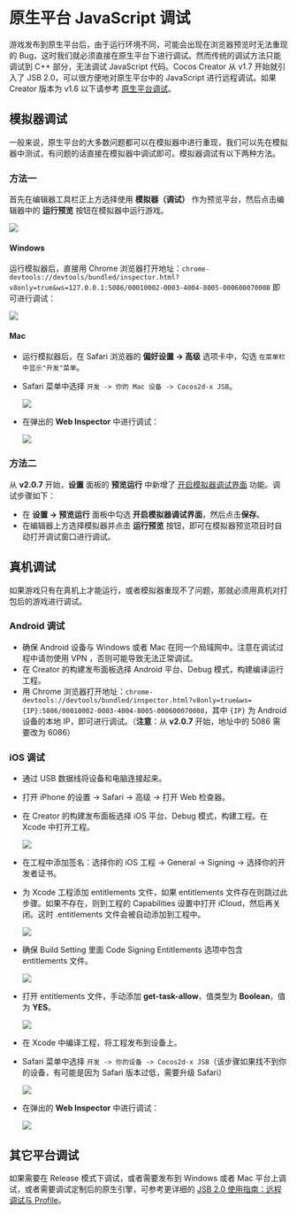 # 原生平台 JavaScript 调试

游戏发布到原生平台后，由于运行环境不同，可能会出现在浏览器预览时无法重现的 Bug，这时我们就必须直接在原生平台下进行调试。然而传统的调试方法只能调试到 C++ 部分，无法调试 JavaScript 代码。Cocos Creator 从 v1.7 开始就引入了 JSB 2.0，可以很方便地对原生平台中的 JavaScript 进行远程调试。如果 Creator 版本为 v1.6 以下请参考 [原生平台调试](../publish/debug-native.md)。

## 模拟器调试

一般来说，原生平台的大多数问题都可以在模拟器中进行重现，我们可以先在模拟器中测试，有问题的话直接在模拟器中调试即可。模拟器调试有以下两种方法。

### 方法一

首先在编辑器工具栏正上方选择使用 **模拟器（调试）** 作为预览平台，然后点击编辑器中的 **运行预览** 按钮在模拟器中运行游戏。

![](debug-jsb/simulator-run.png)

#### Windows

运行模拟器后，直接用 Chrome 浏览器打开地址：`chrome-devtools://devtools/bundled/inspector.html?v8only=true&ws=127.0.0.1:5086/00010002-0003-4004-8005-000600070008` 即可进行调试：

![](debug-jsb/v8-win32-debug.png)

#### Mac

- 运行模拟器后，在 Safari 浏览器的 **偏好设置 -> 高级** 选项卡中，勾选 `在菜单栏中显示"开发"菜单`。

- Safari 菜单中选择 `开发 -> 你的 Mac 设备 -> Cocos2d-x JSB`。

  ![](debug-jsb/jsc-mac-debug.png)

- 在弹出的 **Web Inspector** 中进行调试：

  ![](debug-jsb/jsc-mac-breakpoint.png)

### 方法二

从 **v2.0.7** 开始，**设置** 面板的 **预览运行** 中新增了 [开启模拟器调试界面](../getting-started/basics/editor-panels/preferences.md#%E9%A2%84%E8%A7%88%E8%BF%90%E8%A1%8C) 功能。调试步骤如下：

- 在 **设置 -> 预览运行** 面板中勾选 **开启模拟器调试界面**，然后点击**保存**。
- 在编辑器上方选择模拟器并点击 **运行预览** 按钮，即可在模拟器预览项目时自动打开调试窗口进行调试。

## 真机调试

如果游戏只有在真机上才能运行，或者模拟器重现不了问题，那就必须用真机对打包后的游戏进行调试。

### Android 调试

- 确保 Android 设备与 Windows 或者 Mac 在同一个局域网中。注意在调试过程中请勿使用 VPN ，否则可能导致无法正常调试。
- 在 Creator 的构建发布面板选择 Android 平台、Debug 模式，构建编译运行工程。
- 用 Chrome 浏览器打开地址：`chrome-devtools://devtools/bundled/inspector.html?v8only=true&ws={IP}:5086/00010002-0003-4004-8005-000600070008`，其中 `{IP}` 为 Android 设备的本地 IP，即可进行调试。（**注意**：从 **v2.0.7** 开始，地址中的 5086 需要改为 6086）

### iOS 调试

- 通过 USB 数据线将设备和电脑连接起来。

- 打开 iPhone 的设置 -> Safari -> 高级 -> 打开  Web 检查器。

- 在 Creator 的构建发布面板选择 iOS 平台、Debug 模式，构建工程。在 Xcode 中打开工程。

  ![](debug-jsb/package.png)

- 在工程中添加签名：选择你的 iOS 工程 -> General -> Signing -> 选择你的开发者证书。

- 为 Xcode 工程添加 entitlements 文件，如果 entitlements 文件存在则跳过此步骤。如果不存在，则到工程的 Capabilities 设置中打开 iCloud，然后再关闭。这时 .entitlements 文件会被自动添加到工程中。

  ![](debug-jsb/jsc-entitlements.png)

- 确保 Build Setting 里面 Code Signing Entitlements 选项中包含 entitlements 文件。

  ![](debug-jsb/jsc-entitlements-check.png)

- 打开 entitlements 文件，手动添加 **get-task-allow**，值类型为 **Boolean**，值为 **YES**。

  ![](debug-jsb/jsc-security-key.png)

- 在 Xcode 中编译工程，将工程发布到设备上。

- Safari 菜单中选择 `开发 -> 你的设备 -> Cocos2d-x JSB`（该步骤如果找不到你的设备，有可能是因为 Safari 版本过低，需要升级 Safari）

  ![](debug-jsb/jsc-ios-debug.png)

- 在弹出的 **Web Inspector** 中进行调试：

  ![](debug-jsb/jsc-ios-breakpoint.png)

## 其它平台调试

如果需要在 Release 模式下调试，或者需要发布到 Windows 或者 Mac 平台上调试，或者需要调试定制后的原生引擎，可参考更详细的 [JSB 2.0 使用指南：远程调试与 Profile](../advanced-topics/jsb/JSB2.0-learning.md#%E8%BF%9C%E7%A8%8B%E8%B0%83%E8%AF%95%E4%B8%8E-profile)。
